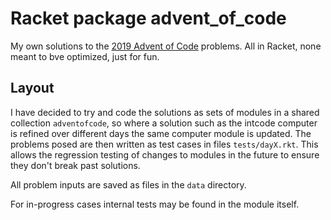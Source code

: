 # Racket package advent_of_code

My own solutions to the [2019 Advent of Code](https://adventofcode.com/2019)
problems. All in Racket, none meant to bve optimized, just for fun.

## Layout

I have decided to try and code the solutions as sets of modules in a shared
collection `adventofcode`, so where a solution such as the intcode computer
is refined over different days the same computer module is updated. The 
problems posed are then written as test cases in files `tests/dayX.rkt`.
This allows the regression testing of changes to modules in the future to
ensure they don't break past solutions.

All problem inputs are saved as files in the `data` directory.

For in-progress cases internal tests may be found in the module itself.
